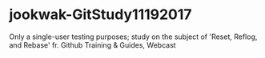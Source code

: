 # jookwak-GitStudy11192017
Only a single-user testing purposes; study on the subject of 'Reset, Reflog, and Rebase' fr. Github Training &amp; Guides, Webcast
